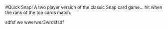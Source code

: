 #Quick Snap!
A two player version of the classic Snap card game... hit when the rank of the top cards match.


sdfsf we wwerwer3wrdsfsdf